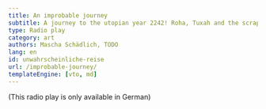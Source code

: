 ```yaml
---
title: An improbable journey
subtitle: A journey to the utopian year 2242! Roha, Tuxah and the scrap dealer accompany a visitor who is struggling with the improbability of his own appearance in the utopia.
type: Radio play
category: art
authors: Mascha Schädlich, TODO
lang: en
id: unwahrscheinliche-reise
url: /improbable-journey/
templateEngine: [vto, md]
---
```


(This radio play is only available in German)
